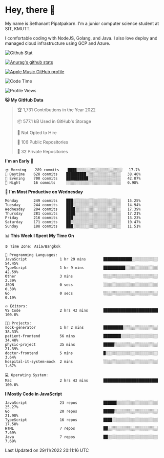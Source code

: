 # Hey, there 🙌
My name is Sethanant Pipatpakorn. I'm a junior computer science student at SIT, KMUTT.

I comfortable coding with NodeJS, Golang, and Java. I also love deploy and managed cloud infrastructure using GCP and Azure.

![Github Stat](https://github-profile-summary-cards.vercel.app/api/cards/profile-details?username=thetkpark&theme=dracula)

[![Anurag's github stats](https://github-readme-stats.vercel.app/api?username=thetkpark&count_private=true&show_icons=true&theme=tokyonight)](https://github.com/anuraghazra/github-readme-stats)

[![Apple Music GitHub profile](https://apple-music-github-profile.rayriffy.com/theme/light.svg?uid=000347.6120fcbefcb74cd59d65c108cc315787.1333)](https://github.com/rayriffy/apple-music-github-profile)

<!--START_SECTION:waka-->
![Code Time](http://img.shields.io/badge/Code%20Time-940%20hrs%2010%20mins-blue)

![Profile Views](http://img.shields.io/badge/Profile%20Views-7-blue)

**🐱 My GitHub Data** 

> 🏆 1,731 Contributions in the Year 2022
 > 
> 📦 577.1 kB Used in GitHub's Storage 
 > 
> 🚫 Not Opted to Hire
 > 
> 📜 106 Public Repositories 
 > 
> 🔑 32 Private Repositories  
 > 
**I'm an Early 🐤** 

```text
🌞 Morning    289 commits    ████░░░░░░░░░░░░░░░░░░░░░   17.7% 
🌆 Daytime    628 commits    █████████░░░░░░░░░░░░░░░░   38.46% 
🌃 Evening    700 commits    ██████████░░░░░░░░░░░░░░░   42.87% 
🌙 Night      16 commits     ░░░░░░░░░░░░░░░░░░░░░░░░░   0.98%

```
📅 **I'm Most Productive on Wednesday** 

```text
Monday       249 commits    ███░░░░░░░░░░░░░░░░░░░░░░   15.25% 
Tuesday      244 commits    ███░░░░░░░░░░░░░░░░░░░░░░   14.94% 
Wednesday    284 commits    ████░░░░░░░░░░░░░░░░░░░░░   17.39% 
Thursday     281 commits    ████░░░░░░░░░░░░░░░░░░░░░   17.21% 
Friday       216 commits    ███░░░░░░░░░░░░░░░░░░░░░░   13.23% 
Saturday     171 commits    ██░░░░░░░░░░░░░░░░░░░░░░░   10.47% 
Sunday       188 commits    ███░░░░░░░░░░░░░░░░░░░░░░   11.51%

```


📊 **This Week I Spent My Time On** 

```text
⌚︎ Time Zone: Asia/Bangkok

💬 Programming Languages: 
JavaScript               1 hr 29 mins        █████████████░░░░░░░░░░░░   54.45% 
TypeScript               1 hr 9 mins         ██████████░░░░░░░░░░░░░░░   42.59% 
Other                    3 mins              ░░░░░░░░░░░░░░░░░░░░░░░░░   2.39% 
JSON                     0 secs              ░░░░░░░░░░░░░░░░░░░░░░░░░   0.38% 
Go                       0 secs              ░░░░░░░░░░░░░░░░░░░░░░░░░   0.19%

🔥 Editors: 
VS Code                  2 hrs 43 mins       █████████████████████████   100.0%

🐱‍💻 Projects: 
mock-generator           1 hr 2 mins         █████████░░░░░░░░░░░░░░░░   38.33% 
patient-frontend         56 mins             ████████░░░░░░░░░░░░░░░░░   34.48% 
physic-project           35 mins             █████░░░░░░░░░░░░░░░░░░░░   21.39% 
doctor-frontend          5 mins              █░░░░░░░░░░░░░░░░░░░░░░░░   3.64% 
hospital-it-system-mock  2 mins              ░░░░░░░░░░░░░░░░░░░░░░░░░   1.67%

💻 Operating System: 
Mac                      2 hrs 43 mins       █████████████████████████   100.0%

```

**I Mostly Code in JavaScript** 

```text
JavaScript               23 repos            ██████░░░░░░░░░░░░░░░░░░░   25.27% 
Go                       20 repos            █████░░░░░░░░░░░░░░░░░░░░   21.98% 
TypeScript               16 repos            ████░░░░░░░░░░░░░░░░░░░░░   17.58% 
HTML                     7 repos             ██░░░░░░░░░░░░░░░░░░░░░░░   7.69% 
Java                     7 repos             ██░░░░░░░░░░░░░░░░░░░░░░░   7.69%

```



 Last Updated on 29/11/2022 20:11:16 UTC
<!--END_SECTION:waka-->
